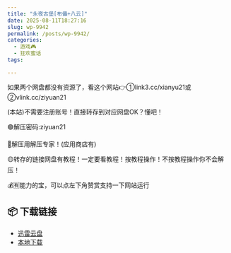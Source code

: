 ```yaml
---
title: "永夜古堡[布儡+八云]"
date: 2025-08-11T18:27:16
slug: wp-9942
permalink: /posts/wp-9942/
categories:
  - 游戏🎮
  - 狂欢蜜话
tags:

---
```


如果两个网盘都没有资源了，看这个网站👉①link3.cc/xianyu21或②vlink.cc/ziyuan21

(本站)不需要注册账号！直接转存到对应网盘OK？懂吧！

🟢解压密码:ziyuan21

🔵解压用解压专家！(应用商店有)

🟡转存的链接网盘有教程！一定要看教程！按教程操作！不按教程操作你不会解压！

💰🈶能力的宝，可以点左下角赞赏支持一下网站运行

## 📦 下载链接
- [迅雷云盘](https://blziyuan21.com/pay-download/9942?key=2d206e0490&down_id=0)
- [本地下载](https://blziyuan21.com/pay-download/9942?key=2d206e0490&down_id=1)

